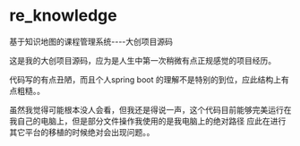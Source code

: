 # re_knowledge
基于知识地图的课程管理系统----大创项目源码


这是我的大创项目源码，应为是人生中第一次稍微有点正规感觉的项目经历。

代码写的有点丑陋，而且个人spring boot 的理解不是特别的到位，应此结构上有点粗糙。。

虽然我觉得可能根本没人会看，但我还是得说一声，这个代码目前能够完美运行在我自己的电脑上，但是部分文件操作我使用的是我电脑上的绝对路径
应此在进行其它平台的移植的时候绝对会出现问题。。


